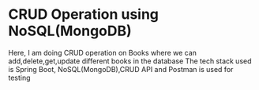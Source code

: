 # CRUD Operation using NoSQL(MongoDB)
Here, I am doing CRUD operation on Books where we can add,delete,get,update different books in the database 
The tech stack used is Spring Boot, NoSQL(MongoDB),CRUD API 
and Postman is used for testing

